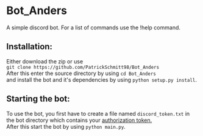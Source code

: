 # Bot_Anders

A simple discord bot.
For a list of commands use the !help command.

## Installation: 

Either download the zip or use <br/> `git clone https://github.com/PatrickSchmitt98/Bot_Anders` <br/>
After this enter the source directory by using `cd Bot_Anders`<br/>
and install the bot and it's dependencies by using `python setup.py install`.

## Starting the bot:

To use the bot, you first have to create a file named `discord_token.txt` in the bot directory
which contains your [authorization token.](https://discordapp.com/developers/docs/topics/oauth2#bots)<br/>
After this start the bot by using `python main.py`.
